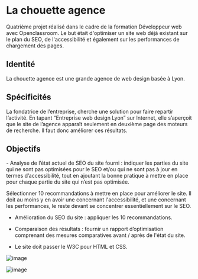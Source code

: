 <h1> La chouette agence</h1>

Quatrième projet réalisé dans le cadre de la formation Développeur web avec Openclassroom. Le but était d'optimiser un site web déjà existant sur le plan du SEO, de l'accessibilité et également sur les performances de chargement des pages.

<h2> Identité</h2>
La chouette agence est une grande agence de web design basée à Lyon.

<h2> Spécificités</h2>
La fondatrice de l’entreprise, cherche une solution pour faire repartir l’activité. En tapant “Entreprise web design Lyon” sur Internet, elle s’aperçoit que le site de l’agence apparaît seulement en deuxième page des moteurs de recherche. Il faut donc améliorer ces résultats.

<h2> Objectifs</h2>
- Analyse de l’état actuel de SEO du site fourni : indiquer les parties du site qui ne sont pas optimisées pour le SEO et/ou qui ne sont pas à jour en termes d’accessibilité, tout en ajoutant la bonne pratique à mettre en place pour chaque partie du site qui n’est pas optimisée.

Sélectionner 10 recommandations à mettre en place pour améliorer le site. Il doit au moins y en avoir une concernant l'accessibilité, et une concernant les performances, le reste devant se concentrer essentiellement sur le SEO.

- Amélioration du SEO du site : appliquer les 10 recommandations. 

- Comparaison des résultats : fournir un rapport d’optimisation comprenant des mesures comparatives avant / après de l'état du site.

- Le site doit passer le W3C pour HTML et CSS.

![image](https://user-images.githubusercontent.com/77047377/138767759-cdf85962-2201-43ec-a45c-6ea21e049500.png)

![image](https://user-images.githubusercontent.com/77047377/138768376-78f5503d-c891-4624-843f-b3753e31f0db.png)

